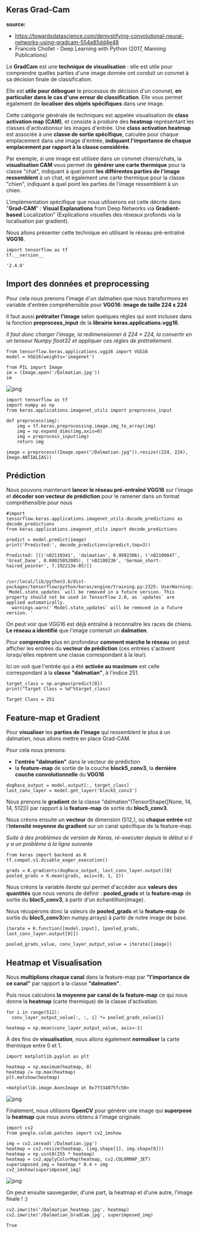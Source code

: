 ## **Keras Grad-Cam**

**source:**
- https://towardsdatascience.com/demystifying-convolutional-neural-networks-using-gradcam-554a85dd4e48
- Francois Chollet - Deep Learning with Python (2017, Manning Publications)

Le **GradCam** est une **technique de visualisation** : elle est utile pour comprendre quelles parties d'une image donnée ont conduit un convnet à sa décision finale de classification.

Elle est **utile pour déboguer** le processus de décision d'un convnet, **en particulier dans le cas d'une erreur de classification**. Elle vous permet également de **localiser des objets spécifiques** dans une image.

Cette catégorie générale de techniques est appelée visualisation de **class activation map (CAM)**, et consiste à produire des **heatmap** représentant les classes d'activationsur les images d'entrée. Une **class activation heatmap** est  associée à une **classe de sortie spécifique**, calculée pour chaque emplacement dans une image d'entrée, **indiquant l'importance de chaque emplacement par rapport à la classe considérée**.

Par exemple, si une image est utilisée dans un convnet chiens/chats, la **visualisation CAM** vous permet de **générer une carte thermique** pour la classe "chat", indiquant à quel point **les différentes parties de l'image ressemblent** à un chat, et également une carte thermique pour la classe "chien", indiquant à quel point les parties de l'image ressemblent à un chien.

L'implémentation spécifique que nous utiliserons est celle décrite dans "**Grad-CAM**" : **Visual Explanations** from Deep Networks via **Gradient-based** Localization" (Explications visuelles des réseaux profonds via la localisation par gradient).

Nous allons présenter cette technique en utilisant le réseau pré-entraîné **VGG16**.


```
import tensorflow as tf
tf.__version__
```




    '2.4.0'



## **Import des données et preprocessing**

Pour cela nous prenons l'image d'un dalmatien que nous transformons en variable d'entrée compréhensible pour **VGG16**: **image de taille 224 x 224**

Il faut aussi **prétraiter l'image** selon quelques règles qui sont incluses dans la fonction **preprocess_input** de la **librairie keras.applications.vgg16**.

*Il faut donc charger l'image, la redimensionner à 224 × 224, la convertir en un tenseur Numpy float32 et appliquer ces règles de prétraitement.*


```
from tensorflow.keras.applications.vgg16 import VGG16
model = VGG16(weights='imagenet')
```


```
from PIL import Image
im = (Image.open('/Dalmatian.jpg'))
im
```




    
![png](Readme_files/Readme_6_0.png)
    




```
import tensorflow as tf
import numpy as np
from keras.applications.imagenet_utils import preprocess_input

def preprocess(img):
    img = tf.keras.preprocessing.image.img_to_array(img)
    img = np.expand_dims(img,axis=0)
    img = preprocess_input(img)
    return img

image = preprocess((Image.open("/Dalmatian.jpg")).resize((224, 224), Image.ANTIALIAS))
```

## **Prédiction**

Nous pouvons maintenant **lancer le réseau pré-entraîné VGG16** sur l'image et **décoder son vecteur de prédiction** pour le ramener dans un format compréhensible pour nous


```
#import tensorflow.keras.applications.imagenet_utils.decode_predictions as decode_predictions
from keras.applications.imagenet_utils import decode_predictions

predict = model.predict(image)
print('Predicted:', decode_predictions(predict,top=3))
```

    Predicted: [[('n02110341', 'dalmatian', 0.9992306), ('n02109047', 'Great_Dane', 0.00025052085), ('n02100236', 'German_short-haired_pointer', 7.192213e-05)]]


    /usr/local/lib/python3.6/dist-packages/tensorflow/python/keras/engine/training.py:2325: UserWarning: `Model.state_updates` will be removed in a future version. This property should not be used in TensorFlow 2.0, as `updates` are applied automatically.
      warnings.warn('`Model.state_updates` will be removed in a future version. '


On peut voir que VGG16 est déjà entraîné à reconnaître les races de chiens.
**Le réseau a identifié** que l'image contenait un **dalmatien**.

Pour **comprendre** plus en profondeur **comment marche le réseau** on peut afficher les entrées du **vecteur de prédiction** (ces entrées s'activent lorsqu'elles repèrent une classe correspondant à la leur). 

Ici on voit que l'entrée qui a été **activée au maximum** est celle correspondant à la **classe "dalmatian"**, à l'indice 251.


```
target_class = np.argmax(predict[0])
print("Target Class = %d"%target_class)
```

    Target Class = 251


## **Feature-map et Gradient**

Pour **visualiser** les **parties de l'image** qui ressemblent le plus à un dalmatien, nous allons mettre en place Grad-CAM.

Pour cela nous prenons:
- **l'entrée "dalmatien"** dans le vecteur de prédiction
- la **feature-map** de sortie de la couche **block5_conv3**, la **dernière couche convolutionnelle** du **VGG16**


```
dogRace_output = model.output[:, target_class]
last_conv_layer = model.get_layer('block5_conv3')
```

Nous prenons le **gradient** de la classe "dalmatien"(TensorShape([None, 14, 14, 512])) par rapport à la **feature-map** de sortie du **bloc5_conv3**.

Nous créons ensuite un **vecteur** de dimension (512,), où **chaque entrée** est l'**intensité moyenne du gradient** sur un canal spécifique de la feature-map.

*Suite à des problèmes de version de Keras, ré-executer depuis le début si il y a un problème à la ligne suivante*


```
from keras import backend as K
tf.compat.v1.disable_eager_execution()

grads = K.gradients(dogRace_output, last_conv_layer.output)[0]
pooled_grads = K.mean(grads, axis=(0, 1, 2))
```

Nous créons la variable *iterate* qui permet d'accéder aux **valeurs des quantités** que nous venons de définir : **pooled_grads** et la **feature-map** de sortie du **bloc5_conv3**, à partir d'un échantillion(image).

Nous récupérons donc la valeurs de **pooled_grads** et la **feature-map** de sortie du **bloc5_conv3**(en numpy.arrays) à partir de notre image de base.


```
iterate = K.function([model.input], [pooled_grads, last_conv_layer.output[0]])

pooled_grads_value, conv_layer_output_value = iterate([image])
```

## **Heatmap et Visualisation**

Nous **multiplions chaque canal**  dans la feature-map par **"l'importance de ce canal"** par rapport à la classe **"dalmatien"**.

Puis nous calculons **la moyenne par canal de la feature-map** ce qui nous donne la **heatmap** (carte thermique) de la classe d'activation.


```
for i in range(512):
  conv_layer_output_value[:, :, i] *= pooled_grads_value[i]

heatmap = np.mean(conv_layer_output_value, axis=-1)
```

À des fins de **visualisation**, nous allons également **normaliser** la carte thermique entre 0 et 1.


```
import matplotlib.pyplot as plt

heatmap = np.maximum(heatmap, 0)
heatmap /= np.max(heatmap)
plt.matshow(heatmap)
```




    <matplotlib.image.AxesImage at 0x7f334075fc50>




    
![png](Readme_files/Readme_21_1.png)
    


Finalement, nous utilisons **OpenCV** pour générer une image qui **superpose** la **heatmap** que nous avons obtenu à l'image originale.


```
import cv2
from google.colab.patches import cv2_imshow

img = cv2.imread('/Dalmatian.jpg')
heatmap = cv2.resize(heatmap, (img.shape[1], img.shape[0]))
heatmap = np.uint8(255 * heatmap)
heatmap = cv2.applyColorMap(heatmap, cv2.COLORMAP_JET)
superimposed_img = heatmap * 0.4 + img
cv2_imshow(superimposed_img)
```


    
![png](Readme_files/Readme_23_0.png)
    


On peut ensuite sauvegarder, d'une part, la heatmap et d'une autre, l'image finale ! :) 


```
cv2.imwrite('/Dalmatian_heatmap.jpg', heatmap)
cv2.imwrite('/Dalmatian_GradCam.jpg', superimposed_img)
```




    True


